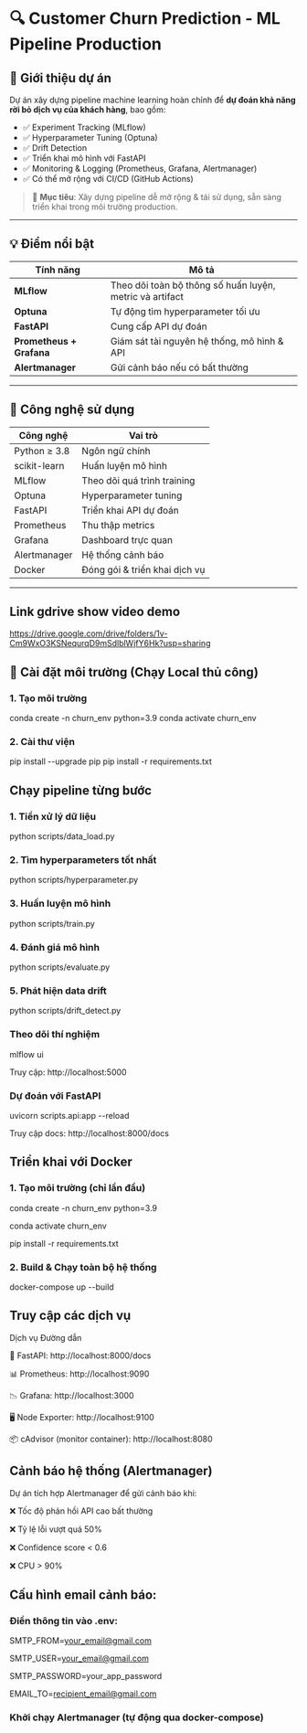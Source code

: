 # 🔍 Customer Churn Prediction - ML Pipeline Production

## 🚀 Giới thiệu dự án

Dự án xây dựng pipeline machine learning hoàn chỉnh để **dự đoán khả năng rời bỏ dịch vụ của khách hàng**, bao gồm:

- ✅ Experiment Tracking (MLflow)
- ✅ Hyperparameter Tuning (Optuna)
- ✅ Drift Detection
- ✅ Triển khai mô hình với FastAPI
- ✅ Monitoring & Logging (Prometheus, Grafana, Alertmanager)
- ✅ Có thể mở rộng với CI/CD (GitHub Actions)

> 🎯 **Mục tiêu**: Xây dựng pipeline dễ mở rộng & tái sử dụng, sẵn sàng triển khai trong môi trường production.

---

## 💡 Điểm nổi bật

| Tính năng | Mô tả |
|----------|-------|
| **MLflow** | Theo dõi toàn bộ thông số huấn luyện, metric và artifact |
| **Optuna** | Tự động tìm hyperparameter tối ưu |
| **FastAPI** | Cung cấp API dự đoán |
| **Prometheus + Grafana** | Giám sát tài nguyên hệ thống, mô hình & API |
| **Alertmanager** | Gửi cảnh báo nếu có bất thường |

---

## 🧱 Công nghệ sử dụng

| Công nghệ     | Vai trò |
|---------------|---------|
| Python ≥ 3.8  | Ngôn ngữ chính |
| scikit-learn  | Huấn luyện mô hình |
| MLflow        | Theo dõi quá trình training |
| Optuna        | Hyperparameter tuning |
| FastAPI       | Triển khai API dự đoán |
| Prometheus    | Thu thập metrics |
| Grafana       | Dashboard trực quan |
| Alertmanager  | Hệ thống cảnh báo |
| Docker        | Đóng gói & triển khai dịch vụ |

---
## Link gdrive show video demo
https://drive.google.com/drive/folders/1v-Cm9WxO3KSNequrqD9mSdlblWjfY6Hk?usp=sharing

## 🔧 Cài đặt môi trường (Chạy Local thủ công)

### 1. Tạo môi trường
conda create -n churn_env python=3.9
conda activate churn_env

### 2. Cài thư viện
pip install --upgrade pip
pip install -r requirements.txt

## Chạy pipeline từng bước

### 1. Tiền xử lý dữ liệu
python scripts/data_load.py

### 2. Tìm hyperparameters tốt nhất
python scripts/hyperparameter.py

### 3. Huấn luyện mô hình
python scripts/train.py

### 4. Đánh giá mô hình
python scripts/evaluate.py

### 5. Phát hiện data drift
python scripts/drift_detect.py

### Theo dõi thí nghiệm

mlflow ui

Truy cập: http://localhost:5000

### Dự đoán với FastAPI

uvicorn scripts.api:app --reload

Truy cập docs: http://localhost:8000/docs

## Triển khai với Docker

### 1. Tạo môi trường (chỉ lần đầu)

conda create -n churn_env python=3.9

conda activate churn_env

pip install -r requirements.txt

### 2. Build & Chạy toàn bộ hệ thống

docker-compose up --build

## Truy cập các dịch vụ

Dịch vụ	Đường dẫn

🔗 FastAPI:	http://localhost:8000/docs

📊 Prometheus:	http://localhost:9090

📉 Grafana:	http://localhost:3000

🖥️ Node Exporter:	http://localhost:9100

📦 cAdvisor (monitor container):	http://localhost:8080

## Cảnh báo hệ thống (Alertmanager)

Dự án tích hợp Alertmanager để gửi cảnh báo khi:

❌ Tốc độ phản hồi API cao bất thường

❌ Tỷ lệ lỗi vượt quá 50%

❌ Confidence score < 0.6

❌ CPU > 90%

## Cấu hình email cảnh báo:

### Điền thông tin vào .env:

SMTP_FROM=your_email@gmail.com

SMTP_USER=your_email@gmail.com

SMTP_PASSWORD=your_app_password

EMAIL_TO=recipient_email@gmail.com

### Khởi chạy Alertmanager (tự động qua docker-compose)
